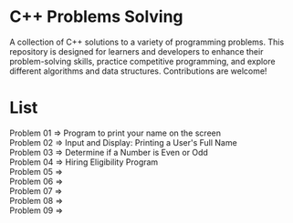 # C++ Problems Solving
A collection of C++ solutions to a variety of programming problems. This repository is designed for learners and developers to enhance their problem-solving skills, practice competitive programming, and explore different algorithms and data structures. Contributions are welcome!

# List
Problem 01  => Program to print your name on the screen  
Problem 02  => Input and Display: Printing a User's Full Name  
Problem 03  => Determine if a Number is Even or Odd  
Problem 04  => Hiring Eligibility Program  
Problem 05  =>  
Problem 06  =>  
Problem 07  =>  
Problem 08  =>  
Problem 09  =>  